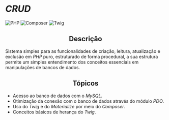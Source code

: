 # *CRUD*

![PHP](https://img.shields.io/badge/php-%5E7.4.9-blue.svg) ![Composer](https://img.shields.io/badge/composer-%5E1.10.12-yellowgreen.svg) ![Twig](https://img.shields.io/badge/twig-%5E3.0-green.svg)

<h2 align="center"><strong>Descrição</strong></h2>

Sistema simples para as funcionalidades de criação, leitura, atualização e exclusão em *PHP* puro, estruturado de forma procedural, a sua estrutura permite um simples entendimento dos conceitos essenciais em manipulações de bancos de dados.

<h2 align="center"><strong>Tópicos</strong></h2>

- Acesso ao banco de dados com o *MySQL*.
- Otimização da conexão com o banco de dados através do módulo *PDO*.
- Uso do *Twig* e do *Materialize* por meio do *Composer*.
- Conceitos básicos de herança do *Twig*.